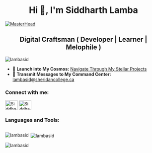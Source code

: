 <h1 align="center">Hi 👋, I'm Siddharth Lamba</h1>


[![MasterHead](https://i.pinimg.com/originals/83/b8/09/83b809857acd41a7bad4935b4734f9fc.gif)](https://sidsportfolio.vercel.app/)
<h2 align="center">Digital Craftsman ( Developer | Learner | Melophile )</h2>

<p align="left"> <img src="https://komarev.com/ghpvc/?username=lambasid&label=Profile%20views&color=800080&style=flat-square" alt="lambasid" /> </p>

- 🌌 **Launch into My Cosmos:** [Navigate Through My Stellar Projects](https://sidsportfolio.vercel.app/)
- 📡 **Transmit Messages to My Command Center:** [lambasid@sheridancollege.ca](mailto:lambasid@sheridancollege.ca)

<h3 align="left">Connect with me:</h3>
<p align="left">
<a href="https://linkedin.com/in/lamba-works/" target="blank"><img align="center" src="https://raw.githubusercontent.com/rahuldkjain/github-profile-readme-generator/master/src/images/icons/Social/linked-in-alt.svg" alt="Siddharth Lamba on LinkedIn" height="30" width="40" /></a>
<a href="https://instagram.com/damn_sid_" target="blank"><img align="center" src="https://raw.githubusercontent.com/rahuldkjain/github-profile-readme-generator/master/src/images/icons/Social/instagram.svg" alt="Siddharth on Instagram" height="30" width="40" /></a>
</p>

<h3 align="left">Languages and Tools:</h3>
<p align="left" style="display: flex; flex-wrap: wrap; align-items: center;">
  <!-- Icon links -->
</p>

<p><img align="left" src="https://github-readme-stats.vercel.app/api/top-langs?username=lambasid&show_icons=true&locale=en&layout=compact&bg_color=0D1117&title_color=FFFFFF&icon_color=FFFFFF&text_color=FFFFFF" alt="lambasid" /></p>

<p>&nbsp;<img align="center" src="https://github-readme-stats.vercel.app/api?username=lambasid&show_icons=true&locale=en&bg_color=0D1117&title_color=FFFFFF&icon_color=FFFFFF&text_color=FFFFFF" alt="lambasid" /></p>

<p><img align="center" src="https://github-readme-streak-stats.herokuapp.com/?user=lambasid&background=0D1117&stroke=FFFFFF&fire=FFFFFF&ring=FFFFFF&sideLabels=FFFFFF&currStreakLabel=FFFFFF&currStreakNum=FFFFFF&sideNums=FFFFFF&dates=FFFFFF" alt="lambasid" /></p>
